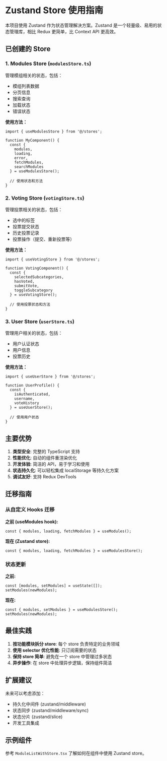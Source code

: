 # Zustand Store 使用指南

本项目使用 Zustand 作为状态管理解决方案。Zustand 是一个轻量级、易用的状态管理库，相比 Redux 更简单，比 Context API 更高效。

## 已创建的 Store

### 1. Modules Store (`modulesStore.ts`)
管理模组相关的状态，包括：
- 模组列表数据
- 分页信息
- 搜索查询
- 加载状态
- 错误状态

**使用方法：**
```tsx
import { useModulesStore } from '@/stores';

function MyComponent() {
  const { 
    modules, 
    loading, 
    error, 
    fetchModules, 
    searchModules 
  } = useModulesStore();
  
  // 使用状态和方法
}
```

### 2. Voting Store (`votingStore.ts`)
管理投票相关的状态，包括：
- 选中的标签
- 投票提交状态
- 历史投票记录
- 投票操作（提交、重新投票等）

**使用方法：**
```tsx
import { useVotingStore } from '@/stores';

function VotingComponent() {
  const { 
    selectedSubcategories, 
    hasVoted, 
    submitVote, 
    toggleSubcategory 
  } = useVotingStore();
  
  // 使用投票状态和方法
}
```

### 3. User Store (`userStore.ts`)
管理用户相关的状态，包括：
- 用户认证状态
- 用户信息
- 投票历史

**使用方法：**
```tsx
import { useUserStore } from '@/stores';

function UserProfile() {
  const { 
    isAuthenticated, 
    username, 
    voteHistory 
  } = useUserStore();
  
  // 使用用户状态
}
```

## 主要优势

1. **类型安全**: 完整的 TypeScript 支持
2. **性能优化**: 自动的组件重渲染优化
3. **开发体验**: 简洁的 API，易于学习和使用
4. **状态持久化**: 可以轻松集成 localStorage 等持久化方案
5. **调试友好**: 支持 Redux DevTools

## 迁移指南

### 从自定义 Hooks 迁移

**之前 (useModules hook):**
```tsx
const { modules, loading, fetchModules } = useModules();
```

**现在 (Zustand store):**
```tsx
const { modules, loading, fetchModules } = useModulesStore();
```

### 状态更新

**之前:**
```tsx
const [modules, setModules] = useState([]);
setModules(newModules);
```

**现在:**
```tsx
const { modules, setModules } = useModulesStore();
setModules(newModules);
```

## 最佳实践

1. **按功能模块拆分 store**: 每个 store 负责特定的业务领域
2. **使用 selector 优化性能**: 只订阅需要的状态
3. **保持 store 简单**: 避免在一个 store 中管理过多状态
4. **异步操作**: 在 store 中处理异步逻辑，保持组件简洁

## 扩展建议

未来可以考虑添加：
- 持久化中间件 (zustand/middleware)
- 状态同步 (zustand/middleware/sync)
- 状态分片 (zustand/slice)
- 开发工具集成

## 示例组件

参考 `ModuleListWithStore.tsx` 了解如何在组件中使用 Zustand store。 